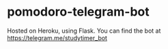 # pomodoro-telegram-bot
Hosted on Heroku, using Flask.
You can find the bot at https://telegram.me/studytimer_bot
